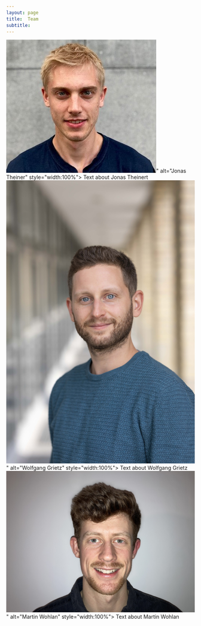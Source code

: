 ```yaml
---
layout: page
title:  Team
subtitle:
---
```


<div class="row">
  <div class="column">
    <img src="./assets/img/Jonas_Theiner.jpeg">" alt="Jonas Theiner" style="width:100%">
    Text about Jonas Theinert
  </div>
  <div class="column">
     <img src="./assets/img/Wolfgang_Grietz.jpg">" alt="Wolfgang Grietz" style="width:100%">
     Text about Wolfgang Grietz
  </div>
  <div class="column">
    <img src="./assets/img/Martin_Wohlan.jpeg">" alt="Martin Wohlan" style="width:100%">
    Text about Martin Wohlan
  </div>
</div>



